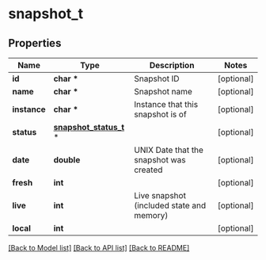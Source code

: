# snapshot_t

## Properties
Name | Type | Description | Notes
------------ | ------------- | ------------- | -------------
**id** | **char \*** | Snapshot ID | [optional] 
**name** | **char \*** | Snapshot name | [optional] 
**instance** | **char \*** | Instance that this snapshot is of | [optional] 
**status** | [**snapshot_status_t**](snapshot_status.md) \* |  | [optional] 
**date** | **double** | UNIX Date that the snapshot was created | [optional] 
**fresh** | **int** |  | [optional] 
**live** | **int** | Live snapshot (included state and memory) | [optional] 
**local** | **int** |  | [optional] 

[[Back to Model list]](../README.md#documentation-for-models) [[Back to API list]](../README.md#documentation-for-api-endpoints) [[Back to README]](../README.md)


